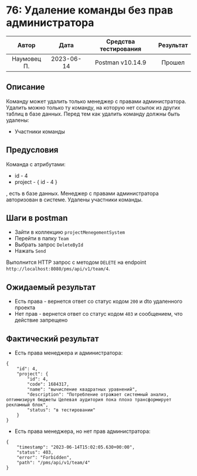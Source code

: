 # 76: Удаление команды без прав администратора

|    Автор    |    Дата    | Средства тестирования | Результат |
|:-----------:|:----------:|:---------------------:|:---------:|
| Наумовец П. | 2023-06-14 |   Postman v10.14.9    |  Прошел   |

## Описание

Команду может удалить только менеджер с правами администратора. Удалить можно только ту команду, на которую нет ссылок 
из других таблиц в базе данных. Перед тем как удалить команду должны быть удалены:

* Участники команды

## Предусловия

Команда с атрибутами:

* id - 4
* project - {
  id - 4
  }

, есть в базе данных. Менеджер с правами администратора авторизован в системе. Удалены участники команды.

## Шаги в postman

* Зайти в коллекцию `projectMenegementSystem`
* Перейти в папку `Team`
* Выбрать запрос `DeleteById`
* Нажать `Send`

Выполнится HTTP запрос с методом `DELETE` на endpoint `http://localhost:8080/pms/api/v1/team/4`.

## Ожидаемый результат

* Есть права - вернется ответ со статус кодом `200` и dto удаленного проекта
* Нет прав - вернется ответ со статус кодом `403` и сообщением, что действие запрещено

## Фактический результат

* Есть права менеджера и администратора:

```
{
    "id": 4,
    "project": {
        "id": 4,
        "code": 1684317,
        "name": "вычисление квадратных уравнений",
        "description": "Потребление отражает системный анализ, оптимизируя бюджеты Целевая аудитория пока плохо трансформирует рекламный блок",
        "status": "в тестировании"
    }
}
```

* Есть права менеджера, но нет прав администратора:

```
{
    "timestamp": "2023-06-14T15:02:05.630+00:00",
    "status": 403,
    "error": "Forbidden",
    "path": "/pms/api/v1/team/4"
}
```